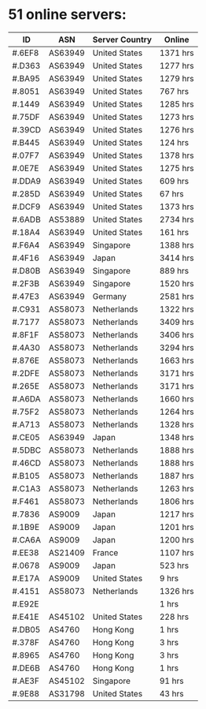 # 51 online servers:

| ID | ASN | Server Country | Online |
| ------ | ------ | ------ | ------ |
| #.6EF8 | AS63949 | United States | 1371 hrs |
| #.D363 | AS63949 | United States | 1277 hrs |
| #.BA95 | AS63949 | United States | 1279 hrs |
| #.8051 | AS63949 | United States | 767 hrs |
| #.1449 | AS63949 | United States | 1285 hrs |
| #.75DF | AS63949 | United States | 1273 hrs |
| #.39CD | AS63949 | United States | 1276 hrs |
| #.B445 | AS63949 | United States | 124 hrs |
| #.07F7 | AS63949 | United States | 1378 hrs |
| #.0E7E | AS63949 | United States | 1275 hrs |
| #.DDA9 | AS63949 | United States | 609 hrs |
| #.285D | AS63949 | United States | 67 hrs |
| #.DCF9 | AS63949 | United States | 1373 hrs |
| #.6ADB | AS53889 | United States | 2734 hrs |
| #.18A4 | AS63949 | United States | 161 hrs |
| #.F6A4 | AS63949 | Singapore | 1388 hrs |
| #.4F16 | AS63949 | Japan | 3414 hrs |
| #.D80B | AS63949 | Singapore | 889 hrs |
| #.2F3B | AS63949 | Singapore | 1520 hrs |
| #.47E3 | AS63949 | Germany | 2581 hrs |
| #.C931 | AS58073 | Netherlands | 1322 hrs |
| #.7177 | AS58073 | Netherlands | 3409 hrs |
| #.8F1F | AS58073 | Netherlands | 3406 hrs |
| #.4A30 | AS58073 | Netherlands | 3294 hrs |
| #.876E | AS58073 | Netherlands | 1663 hrs |
| #.2DFE | AS58073 | Netherlands | 3171 hrs |
| #.265E | AS58073 | Netherlands | 3171 hrs |
| #.A6DA | AS58073 | Netherlands | 1660 hrs |
| #.75F2 | AS58073 | Netherlands | 1264 hrs |
| #.A713 | AS58073 | Netherlands | 1328 hrs |
| #.CE05 | AS63949 | Japan | 1348 hrs |
| #.5DBC | AS58073 | Netherlands | 1888 hrs |
| #.46CD | AS58073 | Netherlands | 1888 hrs |
| #.B105 | AS58073 | Netherlands | 1887 hrs |
| #.C1A3 | AS58073 | Netherlands | 1263 hrs |
| #.F461 | AS58073 | Netherlands | 1806 hrs |
| #.7836 | AS9009 | Japan | 1217 hrs |
| #.1B9E | AS9009 | Japan | 1201 hrs |
| #.CA6A | AS9009 | Japan | 1200 hrs |
| #.EE38 | AS21409 | France | 1107 hrs |
| #.0678 | AS9009 | Japan | 523 hrs |
| #.E17A | AS9009 | United States | 9 hrs |
| #.4151 | AS58073 | Netherlands | 1326 hrs |
| #.E92E |  |  | 1 hrs |
| #.E41E | AS45102 | United States | 228 hrs |
| #.DB05 | AS4760 | Hong Kong | 1 hrs |
| #.378F | AS4760 | Hong Kong | 3 hrs |
| #.8965 | AS4760 | Hong Kong | 3 hrs |
| #.DE6B | AS4760 | Hong Kong | 1 hrs |
| #.AE3F | AS45102 | Singapore | 91 hrs |
| #.9E88 | AS31798 | United States | 43 hrs |

